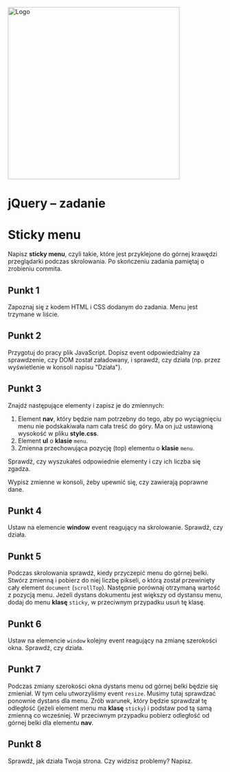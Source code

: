 <img alt="Logo" src="http://coderslab.pl/svg/logo-coderslab.svg" width="400">

# jQuery &ndash; zadanie
# Sticky menu

Napisz **sticky menu**, czyli takie, które jest przyklejone do górnej krawędzi przeglądarki podczas skrolowania.
Po skończeniu zadania pamiętaj o zrobieniu commita.

## Punkt 1
Zapoznaj się z kodem HTML i CSS dodanym do zadania. Menu jest trzymane w liście.

## Punkt 2
Przygotuj do pracy plik JavaScript. Dopisz event odpowiedzialny za sprawdzenie, czy DOM został załadowany, i sprawdź, czy działa (np. przez wyświetlenie w konsoli napisu "Działa").

## Punkt 3
Znajdź następujące elementy i zapisz je do zmiennych:

1. Element **nav**, który będzie nam potrzebny do tego, aby po wyciągnięciu menu nie podskakiwała nam cała treść do góry. Ma on już ustawioną wysokość w pliku **style.css**.
2. Element **ul** o **klasie** ```menu```.
3. Zmienna przechowująca pozycję (top) elementu o **klasie** ```menu```.

Sprawdź, czy wyszukałeś odpowiednie elementy i czy ich liczba się zgadza.

Wypisz zmienne w konsoli, żeby upewnić się, czy zawierają poprawne dane.

## Punkt 4
Ustaw na elemencie **window** event reagujący na skrolowanie. Sprawdź, czy działa.

## Punkt 5
Podczas skrolowania sprawdź, kiedy przyczepić menu do górnej belki. Stwórz zmienną i pobierz do niej liczbę pikseli, o którą został przewinięty cały element ```document```  (```scrollTop```).
Następnie porównaj otrzymaną wartość z pozycją menu. Jeżeli dystans dokumentu jest większy od dystansu menu, dodaj do menu **klasę** ```sticky```, w przeciwnym przypadku usuń tę klasę.

## Punkt 6
Ustaw na elemencie ```window``` kolejny event reagujący na zmianę szerokości okna. Sprawdź, czy działa.

## Punkt 7
Podczas zmiany szerokości okna dystans menu od górnej belki będzie się zmieniał. W tym celu utworzyliśmy event ```resize```.
Musimy tutaj sprawdzać ponownie dystans dla menu. Zrób warunek, który będzie sprawdzał tę odległość (jeżeli element menu ma **klasę** ```sticky```) i podstaw pod tą samą zmienną co wcześniej. W przeciwnym przypadku pobierz odległość od górnej belki dla elementu **nav**.

## Punkt 8
Sprawdź, jak działa Twoja strona. Czy widzisz problemy? Napisz.
